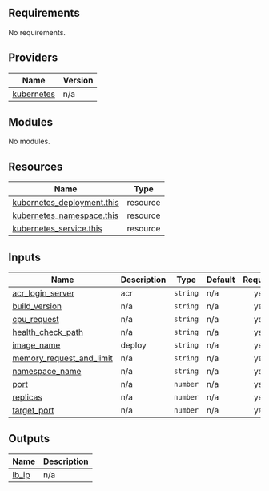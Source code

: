 <!-- BEGIN_TF_DOCS -->
## Requirements

No requirements.

## Providers

| Name | Version |
|------|---------|
| <a name="provider_kubernetes"></a> [kubernetes](#provider\_kubernetes) | n/a |

## Modules

No modules.

## Resources

| Name | Type |
|------|------|
| [kubernetes_deployment.this](https://registry.terraform.io/providers/hashicorp/kubernetes/latest/docs/resources/deployment) | resource |
| [kubernetes_namespace.this](https://registry.terraform.io/providers/hashicorp/kubernetes/latest/docs/resources/namespace) | resource |
| [kubernetes_service.this](https://registry.terraform.io/providers/hashicorp/kubernetes/latest/docs/resources/service) | resource |

## Inputs

| Name | Description | Type | Default | Required |
|------|-------------|------|---------|:--------:|
| <a name="input_acr_login_server"></a> [acr\_login\_server](#input\_acr\_login\_server) | acr | `string` | n/a | yes |
| <a name="input_build_version"></a> [build\_version](#input\_build\_version) | n/a | `string` | n/a | yes |
| <a name="input_cpu_request"></a> [cpu\_request](#input\_cpu\_request) | n/a | `string` | n/a | yes |
| <a name="input_health_check_path"></a> [health\_check\_path](#input\_health\_check\_path) | n/a | `string` | n/a | yes |
| <a name="input_image_name"></a> [image\_name](#input\_image\_name) | deploy | `string` | n/a | yes |
| <a name="input_memory_request_and_limit"></a> [memory\_request\_and\_limit](#input\_memory\_request\_and\_limit) | n/a | `string` | n/a | yes |
| <a name="input_namespace_name"></a> [namespace\_name](#input\_namespace\_name) | n/a | `string` | n/a | yes |
| <a name="input_port"></a> [port](#input\_port) | n/a | `number` | n/a | yes |
| <a name="input_replicas"></a> [replicas](#input\_replicas) | n/a | `number` | n/a | yes |
| <a name="input_target_port"></a> [target\_port](#input\_target\_port) | n/a | `number` | n/a | yes |

## Outputs

| Name | Description |
|------|-------------|
| <a name="output_lb_ip"></a> [lb\_ip](#output\_lb\_ip) | n/a |
<!-- END_TF_DOCS -->
